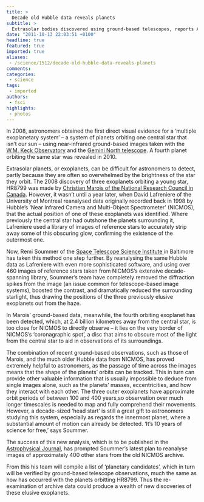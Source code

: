 ```yaml
---
title: >
  Decade old Hubble data reveals planets
subtitle: >
  Extrasolar bodies discovered using ground-based telescopes, reports Arianna Sorba
date: "2011-10-13 22:03:51 +0100"
headline: true
featured: true
imported: true
aliases:
 - /science/1512/decade-old-hubble-data-reveals-planets
comments:
categories:
 - science
tags:
 - imported
authors:
 - fsci
highlights:
 - photos
---
```


In 2008, astronomers obtained the first direct visual evidence for a ‘multiple exoplanetary system’ – a system of planets orbiting one central star that isn’t our sun – using near-infrared ground-based images taken with the [W.M. Keck Observatory](http://www.keckobservatory.org/) and the [Gemini North telescope](http://www.gemini.edu/). A fourth planet orbiting the same star was revealed in 2010.

Extrasolar planets, or exoplanets, can be difficult for astronomers to detect, partly because they are often so overwhelmed by the brightness of the star they orbit. The 2008 discovery of three exoplanets orbiting a young star, HR8799 was made by [Christian Marois of the National Research Council in Canada](http://www.science.ca/scientists/scientistprofile.php?pID=453). However, it wasn’t until a year later, when David Lafreniere of the University of Montreal reanalysed data originally recorded back in 1998 by Hubble’s ‘Near Infrared Camera and Multi-Object Spectrometer’ (NICMOS), that the actual position of one of these exoplanets was identified. Where previously the central star had outshone the planets surrounding it, Lafreniere used a library of images of reference stars to accurately strip away some of this obscuring glow, confirming the existence of the outermost one.

Now, Remi Soummer of the [Space Telescope Science Institute ](http://www.stsci.edu/portal/)in Baltimore has taken this method one step further. By reanalysing the same Hubble data as Lafreniere with even more sophisticated software, and using over 460 images of reference stars taken from NICMOS’s extensive decade-spanning library, Soummer’s team have completely removed the diffraction spikes from the image (an issue common for telescope-based image systems), boosted the contrast, and dramatically reduced the surrounding starlight, thus drawing the positions of the three previously elusive exoplanets out from the haze.

In Marois’ ground-based data, meanwhile, the fourth orbiting exoplanet has been detected, which, at 2.4 billion kilometres away from the central star, is too close for NICMOS to directly observe – it lies on the very border of NICMOS’s ‘coronagraphic spot’, a disc that aims to obscure most of the light from the central star to aid in observations of its surroundings.

The combination of recent ground-based observations, such as those of Marois, and the much older Hubble data from NICMOS, has proved extremely helpful to astronomers, as the passage of time across the images means that the shape of the planets’ orbits can be tracked. This in turn can provide other valuable information that is usually impossible to deduce from single images alone, such as the planets’ masses, eccentricities, and how they interact with each other. The three outer exoplanets have approximate orbit periods of between 100 and 400 years,so observation over much longer timescales is needed to map and fully comprehend their movements. However, a decade-sized ‘head start’ is still a great gift to astronomers studying this system, especially as regards the innermost planet, where a substantial amount of motion can already be detected. ‘It’s 10 years of science for free,’ says Soummer.

The success of this new analysis, which is to be published in the [Astrophysical Journal](http://iopscience.iop.org/0004-637X), has prompted Soummer’s latest plan to reanalyse images of approximately 400 other stars from the old NICMOS archive.

From this his team will compile a list of ‘planetary candidates’, which in turn will be verified by ground-based telescope observations, much the same as how has occurred with the planets orbitting HR8799. Thus the re-examination of archive data could produce a wealth of new discoveries of these elusive exoplanets.
